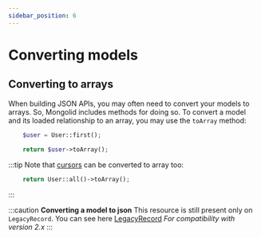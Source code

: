 ```yaml
---
sidebar_position: 6
---
```


# Converting models

## Converting to arrays

When building JSON APIs, you may often need to convert your models to arrays. So, Mongolid includes methods for doing so.
To convert a model and its loaded relationship to an array, you may use the `toArray` method:

```php title="Converting a model to an array"
    $user = User::first();
    
    return $user->toArray();
```

:::tip
Note that [cursors](cursor.md) can be converted to array too:

```php
    return User::all()->toArray();
```
:::

:::caution **Converting a model to json**
This resource is still present only on `LegacyRecord`.
You can see here [LegacyRecord](legacy/record.md) *For compatibility with version 2.x*
:::
